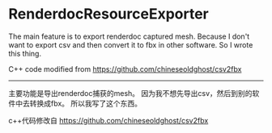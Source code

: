 # RenderdocResourceExporter
The main feature is to export renderdoc captured mesh. 
Because I don't want to export csv and then convert it to fbx in other software.
So I wrote this thing.

C++ code modified from https://github.com/chineseoldghost/csv2fbx

---

主要功能是导出renderdoc捕获的mesh。
因为我不想先导出csv，然后到别的软件中去转换成fbx。
所以我写了这个东西。

c++代码修改自 https://github.com/chineseoldghost/csv2fbx
